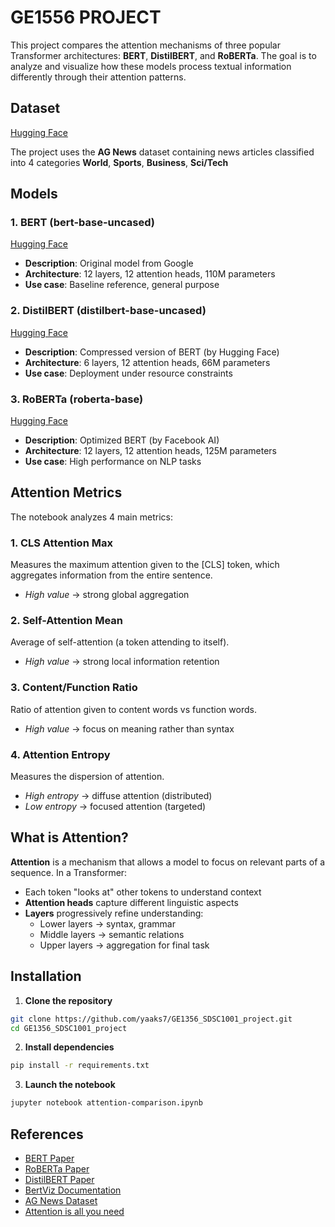 # GE1556 PROJECT

This project compares the attention mechanisms of three popular Transformer architectures: **BERT**, **DistilBERT**, and **RoBERTa**. The goal is to analyze and visualize how these models process textual information differently through their attention patterns.

## Dataset
[Hugging Face](https://huggingface.co/datasets/fancyzhx/ag_news)

The project uses the **AG News** dataset containing news articles classified into 4 categories **World**, **Sports**, **Business**, **Sci/Tech**

## Models

### 1. BERT (bert-base-uncased)
[Hugging Face](https://huggingface.co/google-bert/bert-base-uncased)
- **Description**: Original model from Google
- **Architecture**: 12 layers, 12 attention heads, 110M parameters
- **Use case**: Baseline reference, general purpose

### 2. DistilBERT (distilbert-base-uncased)
[Hugging Face](https://huggingface.co/distilbert/distilbert-base-uncased)
- **Description**: Compressed version of BERT (by Hugging Face)
- **Architecture**: 6 layers, 12 attention heads, 66M parameters
- **Use case**: Deployment under resource constraints

### 3. RoBERTa (roberta-base)
[Hugging Face](https://huggingface.co/FacebookAI/roberta-base)
- **Description**: Optimized BERT (by Facebook AI)
- **Architecture**: 12 layers, 12 attention heads, 125M parameters
- **Use case**: High performance on NLP tasks

## Attention Metrics

The notebook analyzes 4 main metrics:

### 1. **CLS Attention Max**
Measures the maximum attention given to the [CLS] token, which aggregates information from the entire sentence.
- *High value* → strong global aggregation

### 2. **Self-Attention Mean**
Average of self-attention (a token attending to itself).
- *High value* → strong local information retention

### 3. **Content/Function Ratio**
Ratio of attention given to content words vs function words.
- *High value* → focus on meaning rather than syntax

### 4. **Attention Entropy**
Measures the dispersion of attention.
- *High entropy* → diffuse attention (distributed)
- *Low entropy* → focused attention (targeted)

## What is Attention?

**Attention** is a mechanism that allows a model to focus on relevant parts of a sequence. In a Transformer:

- Each token "looks at" other tokens to understand context
- **Attention heads** capture different linguistic aspects
- **Layers** progressively refine understanding:
  - Lower layers → syntax, grammar
  - Middle layers → semantic relations
  - Upper layers → aggregation for final task

## Installation 

1. **Clone the repository**
```bash
git clone https://github.com/yaaks7/GE1356_SDSC1001_project.git
cd GE1356_SDSC1001_project
```

2. **Install dependencies**
```bash
pip install -r requirements.txt
```

3. **Launch the notebook**
```bash
jupyter notebook attention-comparison.ipynb
```


## References

- [BERT Paper](https://arxiv.org/abs/1810.04805)
- [RoBERTa Paper](https://arxiv.org/abs/1907.11692)
- [DistilBERT Paper](https://arxiv.org/abs/1910.01108)
- [BertViz Documentation](https://github.com/jessevig/bertviz)
- [AG News Dataset](https://huggingface.co/datasets/ag_news)
- [Attention is all you need](https://arxiv.org/abs/1706.03762)

